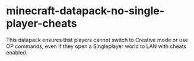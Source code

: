 # minecraft-datapack-no-single-player-cheats
This datapack ensures that players cannot switch to Creative mode or use OP commands, even if they open a Singleplayer world to LAN with cheats enabled.
